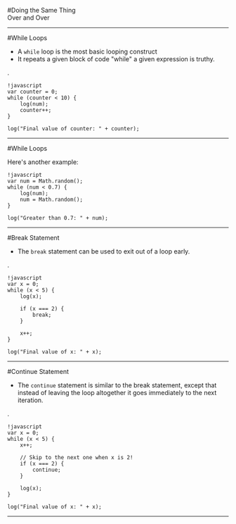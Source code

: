 #Doing the Same Thing<br />Over and Over

---
#While Loops
- A `while` loop is the most basic looping construct
- It repeats a given block of code "while" a given expression is truthy.

.

    !javascript
    var counter = 0;
    while (counter < 10) {
        log(num);
        counter++;
    }

    log("Final value of counter: " + counter);

---
#While Loops

Here's another example:

    !javascript
    var num = Math.random();
    while (num < 0.7) {
        log(num);
        num = Math.random();
    }

    log("Greater than 0.7: " + num);

---
#Break Statement
- The `break` statement can be used to exit out of a loop early.

.

    !javascript
    var x = 0;
    while (x < 5) {
        log(x);

        if (x === 2) {
            break;
        }

        x++;
    }

    log("Final value of x: " + x);

---
#Continue Statement
- The `continue` statement is similar to the break statement, except that instead of leaving the loop altogether it goes immediately to the next iteration.

.

    !javascript
    var x = 0;
    while (x < 5) {
        x++;

        // Skip to the next one when x is 2!
        if (x === 2) {
            continue;
        }

        log(x);
    }

    log("Final value of x: " + x);

---
